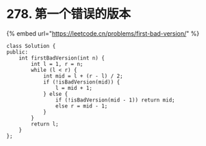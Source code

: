 # 278. 第一个错误的版本

{% embed url="https://leetcode.cn/problems/first-bad-version/" %}

```
class Solution {
public:
    int firstBadVersion(int n) {
        int l = 1, r = n;     
        while (l < r) {
            int mid = l + (r - l) / 2;
            if (!isBadVersion(mid)) {
                l = mid + 1;
            } else {
                if (!isBadVersion(mid - 1)) return mid;
                else r = mid - 1;
            }
        }
        return l;
    }
};
```
